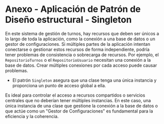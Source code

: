 # Anexo - Aplicación de Patrón de Diseño estructural - Singleton
En este sistema de gestión de turnos, hay recursos que deben ser únicos a lo largo de toda la aplicación, como la conexión a una base de datos o un gestor de configuraciones. Si múltiples partes de la aplicación intentan conectarse o gestionar estos recursos de forma independiente, podría tener problemas de consistencia o sobrecarga de recursos. Por ejemplo, el `RepositorioTurnos` o el `RepositorioUsuario` necesitan una conexión a la base de datos. Crear múltiples conexiones por cada acceso puede causar problemas.

- El patrón `Singleton` asegura que una clase tenga una única instancia y proporciona un punto de acceso global a ella.

Es ideal para controlar el acceso a recursos compartidos o servicios centrales que no deberían tener múltiples instancias. En este caso, una única instancia de una clase que gestione la conexión a la base de datos o que actúe como un "Gestor de Configuraciones" es fundamental para la eficiencia y la coherencia.

